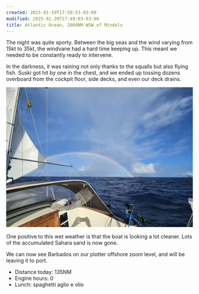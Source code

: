 ```yaml
---
created: 2025-01-19T17:50:53-03:00
modified: 2025-01-20T17:49:03-03:00
title: Atlantic Ocean, 2060NM WSW of Mindelo
---
```


The night was quite sporty. Between the big seas and the wind varying from 15kt to 35kt, the windvane had a hard time keeping up. This meant we needed to be constantly ready to intervene.

In the darkness, it was raining not only thanks to the squalls but also flying fish. Suski got hit by one in the chest, and we ended up tossing dozens overboard from the cockpit floor, side decks, and even our deck drains.

![Image](../2025/1c486f00f1752c403f7cf2874c87a23e.jpg) 

One positive to this wet weather is that the boat is looking a lot cleaner. Lots of the accumulated Sahara sand is now gone.

We can now see Barbados on our plotter offshore zoom level, and will be leaving it to port.

* Distance today: 135NM
* Engine hours: 0
* Lunch: spaghetti aglio e olio
